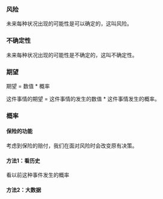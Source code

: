 ### 风险

未来每种状况出现的可能性是可以确定的，这叫风险。

### 不确定性

未来每种状况出现的可能性是不确定的，这叫不确定性。

### 期望

期望 = 数值 * 概率

这件事情的期望 = 这件事情的发生的数值 * 这件事情发生的概率。

### 概率



#### 保险的功能

考虑到保险的赔付，我们在面对风险时会改变原有决策。

#### 方法1：看历史

看以前这种事件发生的概率

#### 方法2：大数据

